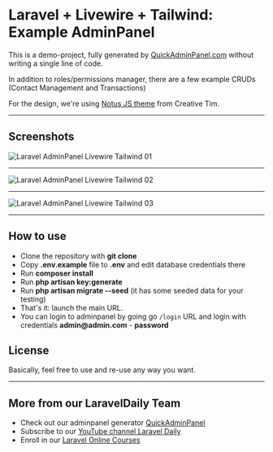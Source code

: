 # Laravel + Livewire + Tailwind: Example AdminPanel

This is a demo-project, fully generated by [QuickAdminPanel.com](https://quickadminpanel.com) without writing a single line of code.

In addition to roles/permissions manager, there are a few example CRUDs (Contact Management and Transactions)

For the design, we're using [Notus JS theme](https://www.creative-tim.com/product/notus-js) from Creative Tim.

- - - - -

## Screenshots 

![Laravel AdminPanel Livewire Tailwind 01](https://blog.quickadminpanel.com/wp-content/uploads/2021/04/Screenshot-2021-04-20-at-10.52.09.png)

- - - - -

![Laravel AdminPanel Livewire Tailwind 02](https://blog.quickadminpanel.com/wp-content/uploads/2021/04/Screenshot-2021-04-20-at-10.52.45.png)

- - - - -

![Laravel AdminPanel Livewire Tailwind 03](https://blog.quickadminpanel.com/wp-content/uploads/2021/04/Screenshot-2021-04-20-at-10.53.05.png)

- - - - -


## How to use

- Clone the repository with __git clone__
- Copy __.env.example__ file to __.env__ and edit database credentials there
- Run __composer install__
- Run __php artisan key:generate__
- Run __php artisan migrate --seed__ (it has some seeded data for your testing)
- That's it: launch the main URL. 
- You can login to adminpanel by going go `/login` URL and login with credentials __admin@admin.com__ - __password__


## License

Basically, feel free to use and re-use any way you want.

---

## More from our LaravelDaily Team

- Check out our adminpanel generator [QuickAdminPanel](https://quickadminpanel.com)
- Subscribe to our [YouTube channel Laravel Daily](https://www.youtube.com/channel/UCTuplgOBi6tJIlesIboymGA)
- Enroll in our [Laravel Online Courses](https://laraveldaily.teachable.com/)
